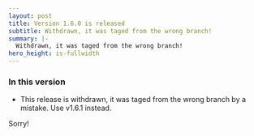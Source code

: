 ```yaml
---
layout: post
title: Version 1.6.0 is released
subtitle: Withdrawn, it was taged from the wrong branch!
summary: |-
  Withdrawn, it was taged from the wrong branch!
hero_height: is-fullwidth
---
```


### In this version
- This release is withdrawn, it was taged from the wrong branch by a mistake. Use v1.6.1 instead.

Sorry!
